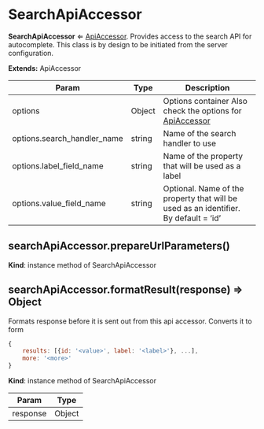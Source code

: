 <a id="bundle-docs-platform-ui-bundle-search-api-accessor"></a>

# SearchApiAccessor

**SearchApiAccessor** ⇐ [ApiAccessor](api-accessor.md#bundle-docs-platform-ui-bundle-apiaccessor). Provides access to the search API for autocomplete.
This class is by design to be initiated from the server configuration.

**Extends:** ApiAccessor

| Param                       | Type   | Description                                                                                                            |
|-----------------------------|--------|------------------------------------------------------------------------------------------------------------------------|
| options                     | Object | Options container Also check the options for [ApiAccessor](api-accessor.md#bundle-docs-platform-ui-bundle-apiaccessor) |
| options.search_handler_name | string | Name of the search handler to use                                                                                      |
| options.label_field_name    | string | Name of the property that will be used as a label                                                                      |
| options.value_field_name    | string | Optional. Name of the property that will be used as an identifier. By default = ‘id’                                   |

## searchApiAccessor.prepareUrlParameters()

**Kind**: instance method of SearchApiAccessor

## searchApiAccessor.formatResult(response) ⇒ Object

Formats response before it is sent out from this api accessor.
Converts it to form

```javascript
{
    results: [{id: '<value>', label: '<label>'}, ...],
    more: '<more>'
}
```

**Kind**: instance method of SearchApiAccessor

| Param    | Type   |
|----------|--------|
| response | Object |
